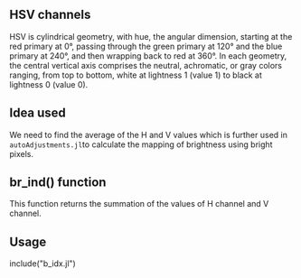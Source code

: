 ## HSV channels

HSV is cylindrical geometry, with hue, the angular dimension, starting at the red primary at 0°, passing through the green primary at 120° and the blue primary at 240°, and then wrapping back to red at 360°. In each geometry, the central vertical axis comprises the neutral, achromatic, or gray colors ranging, from top to bottom, white at lightness 1 (value 1) to black at lightness 0 (value 0). 

## Idea used 

We need to find the average of the H and V values which is further used in ``autoAdjustments.jl``to calculate the mapping of brightness using bright pixels. 

## br_ind() function

This function returns the summation of the values of H channel and V channel.

## Usage

include("b_idx.jl")